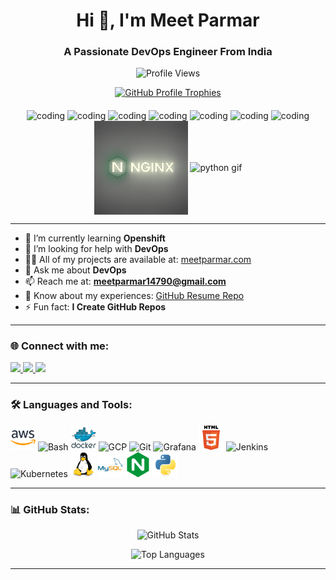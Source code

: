<h1 align="center">Hi 👋, I'm Meet Parmar</h1>
<h3 align="center">A Passionate DevOps Engineer From India</h3>

<p align="center">
  <img src="https://komarev.com/ghpvc/?username=meet01234&label=Profile%20views&color=0e75b6&style=flat" alt="Profile Views" />
</p>

<p align="center">
  <a href="https://github.com/ryo-ma/github-profile-trophy">
    <img src="https://github-profile-trophy.vercel.app/?username=meet01234&theme=gruvbox&margin-w=15&no-frame=true" alt="GitHub Profile Trophies" />
  </a>
</p>

<p align="center">
  <img align="middle" alt="coding" width="150" src="https://media.licdn.com/dms/image/C4D12AQGPHPw1EQRu1Q/article-cover_image-shrink_600_2000/0/1645684142018?e=2147483647&v=beta&t=SllF47i-q6d9iufTZS9hMwkbbL5VM7cRdy6oJXUXCtM" />
  <img align="middle" alt="coding" width="150" src="https://i.pinimg.com/originals/f5/5e/80/f55e8059ea945abfd6804b887dd4a0af.gif" />
  <img align="middle" alt="coding" width="150" src="https://cdn.dribbble.com/userupload/24890778/file/original-d6503d19e09a7f7c0ce51e1eddbdc1c2.gif" />
  <img align="middle" alt="coding" width="150" src="https://cdn.dribbble.com/userupload/23311639/file/original-36ccb4c185bf6a46aea75c6f819df611.gif" />
  <img align="middle" alt="coding" width="150" src="https://i0.wp.com/automatenow.io/wp-content/uploads/2024/01/jenkins-test-automation.gif?resize=691%2C461&ssl=1" />
  <img align="middle" alt="coding" width="150" src="https://www.atatus.com/blog/content/images/2024/02/kubectl-top-resource-utilization-metrics.gif" />
  <img align="middle" alt="coding" width="150" src="https://images.pling.com/img/00/00/55/86/05/1442245/24647f211b4887364973b9958bed65676de9dec5c25505c0b4515aa0c8d05ffd0bff.gif" />
  <img align="middle" alt="nginx gif" width="150" src="https://raw.githubusercontent.com/Meet01234/Meet01234/main/nginx_icon_animation.gif" />
  <img align="middle" alt="python gif" width="150" src="https://raw.githubusercontent.com/Meet01234/Meet01234/main/python_icon_animation.gif" />
</p>

---

- 🌱 I’m currently learning **Openshift**  
- 🤝 I’m looking for help with **DevOps**  
- 👨‍💻 All of my projects are available at: [meetparmar.com](https://meetparmar.com)  
- 💬 Ask me about **DevOps**  
- 📫 Reach me at: **meetparmar14790@gmail.com**  
- 📄 Know about my experiences: [GitHub Resume Repo](https://github.com/Meet01234/Meet_Parmar_Resume.git)  
- ⚡ Fun fact: **I Create GitHub Repos**

---

### 🌐 Connect with me:

<p align="left">
  <a href="https://www.linkedin.com/in/meet26/" target="_blank">
    <img src="https://img.shields.io/badge/-Meet%20Parmar-blue?style=for-the-badge&logo=Linkedin&logoColor=white" />
  </a>
  <a href="https://www.facebook.com/parmar.meet.1656" target="_blank">
    <img src="https://img.shields.io/badge/-Parmar%20Meet-1877F2?style=for-the-badge&logo=Facebook&logoColor=white" />
  </a>
  <a href="https://www.instagram.com/parmar.meet.1656/" target="_blank">
    <img src="https://img.shields.io/badge/-@parmarmeet-E4405F?style=for-the-badge&logo=Instagram&logoColor=white" />
  </a>
</p>

---

### 🛠️ Languages and Tools:

<p align="left">
  <img src="https://raw.githubusercontent.com/devicons/devicon/master/icons/amazonwebservices/amazonwebservices-original-wordmark.svg" alt="AWS" width="40" height="40"/>
  <img src="https://www.vectorlogo.zone/logos/gnu_bash/gnu_bash-icon.svg" alt="Bash" width="40" height="40"/>
  <img src="https://raw.githubusercontent.com/devicons/devicon/master/icons/docker/docker-original-wordmark.svg" alt="Docker" width="40" height="40"/>
  <img src="https://www.vectorlogo.zone/logos/google_cloud/google_cloud-icon.svg" alt="GCP" width="40" height="40"/>
  <img src="https://www.vectorlogo.zone/logos/git-scm/git-scm-icon.svg" alt="Git" width="40" height="40"/>
  <img src="https://www.vectorlogo.zone/logos/grafana/grafana-icon.svg" alt="Grafana" width="40" height="40"/>
  <img src="https://raw.githubusercontent.com/devicons/devicon/master/icons/html5/html5-original-wordmark.svg" alt="HTML" width="40" height="40"/>
  <img src="https://www.vectorlogo.zone/logos/jenkins/jenkins-icon.svg" alt="Jenkins" width="40" height="40"/>
  <img src="https://www.vectorlogo.zone/logos/kubernetes/kubernetes-icon.svg" alt="Kubernetes" width="40" height="40"/>
  <img src="https://raw.githubusercontent.com/devicons/devicon/master/icons/linux/linux-original.svg" alt="Linux" width="40" height="40"/>
  <img src="https://raw.githubusercontent.com/devicons/devicon/master/icons/mysql/mysql-original-wordmark.svg" alt="MySQL" width="40" height="40"/>
  <img src="https://raw.githubusercontent.com/devicons/devicon/master/icons/nginx/nginx-original.svg" alt="Nginx" width="40" height="40"/>
  <img src="https://raw.githubusercontent.com/devicons/devicon/master/icons/python/python-original.svg" alt="Python" width="40" height="40"/>
</p>

---

### 📊 GitHub Stats:

<p align="center">
  <img src="https://github-readme-stats.vercel.app/api?username=meet01234&show_icons=true&theme=tokyonight" alt="GitHub Stats" />
</p>

<p align="center">
  <img src="https://github-readme-stats.vercel.app/api/top-langs/?username=meet01234&layout=compact&theme=tokyonight" alt="Top Languages" />
</p>

---
